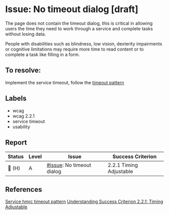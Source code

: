 # Issue: No timeout dialog [draft]

The page does not contain the timeout dialog, this is critical in allowing users the time they need to work through a service and complete tasks without losing data.

People with disabilities such as blindness, low vision, dexterity impairments or cognitive limitations may require more time to read content or to complete a task like filling in a form. 

## To resolve:

Implement the service timeout, follow the [timeout pattern](https://design.tax.service.gov.uk/hmrc-design-patterns/service-timeout/) 

## Labels

- wcag
- wcag 2.2.1
- service timeout
- usability

## Report

| Status | Level | Issue | Success Criterion |
| ------ | ----- | ----- | ----------------- |
| 🔴 (H) | A    | [#issue](): No timeout dialog | 2.2.1 Timing Adjustable |


## References
[Service hmrc timeout pattern](https://design.tax.service.gov.uk/hmrc-design-patterns/service-timeout/) 
[Understanding Success Criterion 2.2.1: Timing Adjustable](https://www.w3.org/WAI/WCAG21/Understanding/timing-adjustable)

